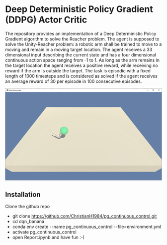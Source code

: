 # Deep Deterministic Policy Gradient (DDPG) Actor Critic 

The repository provides an implementation of a Deep Deterministic Policy Gradient algorithm to solve the Reacher problem.
The agent is supposed to solve the Unity-Reacher problem: a robotic arm shall be trained to move to a moving and remain 
in a moving target location. The agent receives a 33 dimensional input describing the current state and has a four dimensional
continuous action space ranging from -1 to 1. As long as the arm remains in the target location the agent receives a positive reward,
while receiving no reward if the arm is outside the target. The task is episodic with a fixed length of 1000 timesteps and
is considered as solved if the agent receives an average reward of 30 per episode in 100 consecutive episodes.
  
 ![Alt text](reacher.png?raw=true "Title")


## Installation
Clone the github repo
- git clone https://github.com/ChristianH1984/pg_continuous_control.git
- cd dqn_banana
- conda env create --name pg_continuous_control --file=environment.yml
- activate pg_continuous_control
- open Report.ipynb and have fun :-)